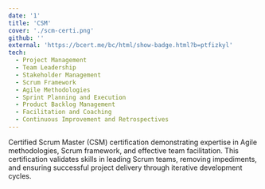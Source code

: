 ```yaml
---
date: '1'
title: 'CSM'
cover: './scm-certi.png'
github: ''
external: 'https://bcert.me/bc/html/show-badge.html?b=ptfizkyl'
tech:
  - Project Management
  - Team Leadership
  - Stakeholder Management
  - Scrum Framework
  - Agile Methodologies
  - Sprint Planning and Execution
  - Product Backlog Management
  - Facilitation and Coaching
  - Continuous Improvement and Retrospectives
---
```


Certified Scrum Master (CSM) certification demonstrating expertise in Agile methodologies, Scrum framework, and effective team facilitation. This certification validates skills in leading Scrum teams, removing impediments, and ensuring successful project delivery through iterative development cycles.
